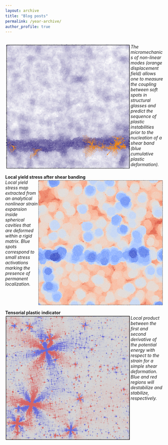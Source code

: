 ```yaml
---
layout: archive
title: "Blog posts"
permalink: /year-archive/
author_profile: true
---
```



<!-- **Micromechanics of non-linear modes** -->
<br/>
<img src="/images/micromeca_non_linear_modes-min.png" title="**Micromechanics of non-linear modes**" width="400" height="400" align="left"/>
<em> The micromechanics of non-linear modes (orange displacement field) allows one to measure the coupling between soft spots in structural glasses and predict the sequence of plastic instabilities prior to the nucleation of a shear band (blue cumulative plastic deformation).</em>
<br clear="left"/>

**Local yield stress after shear banding**
<br/>
<img src="/images/strain_expansion-min.png" width="400" height="400" align="right"/>
<em>Local yield stress map extracted from an analytical nonlinear strain expansion inside spherical cavities that are deformed within a rigid matrix. Blue spots correspond to small stress activations marking the presence of permanent localization.</em>
<br clear="right"/>

**Tensorial plastic indicator**
<br/>
<img src="/images/pairwise_product-min.png" width="400" height="400" align="left"/>
<em>Local product between the first and second derivative of the potential energy with respect to the strain for a simple shear deformation. Blue and red regions will destabilize and stabilize, respectively.</em>
<br clear="left"/>


